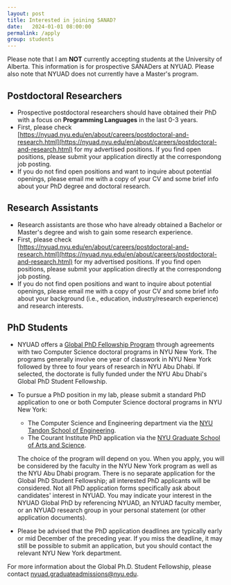 ```yaml
---
layout: post
title: Interested in joining SANAD?
date:   2024-01-01 08:00:00
permalink: /apply
group: students
---
```

Please note that I am **NOT** currently accepting students at the University of Alberta. This information is for prospective SANADers at NYUAD. Please also note that NYUAD does not currently have a Master's program.

## Postdoctoral Researchers

- Prospective postdoctoral researchers should have obtained their PhD with a focus on **Programming Languages** in the last 0-3 years.
- First, please check [https://nyuad.nyu.edu/en/about/careers/postdoctoral-and-research.html](https://nyuad.nyu.edu/en/about/careers/postdoctoral-and-research.html) for my advertised positions. If you find open positions, please submit your application directly at the correspondong job posting.
- If you do not find open positions and want to inquire about potential openings, please email me with a copy of your CV and some brief info about your PhD degree and doctoral research.

## Research Assistants

- Research assistants are those who have already obtained a Bachelor or Master's degree and wish to gain some research experience. 
- First, please check [https://nyuad.nyu.edu/en/about/careers/postdoctoral-and-research.html](https://nyuad.nyu.edu/en/about/careers/postdoctoral-and-research.html) for my advertised positions. If you find open positions, please submit your application directly at the correspondong job posting.
- If you do not find open positions and want to inquire about potential openings, please email me with a copy of your CV and some brief info about your background (i.e., education, industry/research experience) and research interests.

## PhD Students

* NYUAD offers a [Global PhD Fellowship Program](https://nyuad.nyu.edu/en/admissions/graduate/global-phd-student-fellowships-in-science.html) through agreements with two Computer Science doctoral programs in NYU New York. The programs generally involve one year of classwork in NYU New York followed by three to four years of research in NYU Abu Dhabi. If selected, the doctorate is fully funded under the NYU Abu Dhabi's Global PhD Student Fellowship.
* To pursue a PhD position in my lab, please submit a standard PhD application to one or both Computer Science doctoral programs in NYU New York:
    * The Computer Science and Engineering department via the [NYU Tandon School of Engineering](https://engineering.nyu.edu/admissions/graduate). 
    * The Courant Institute PhD application via the [NYU Graduate School of Arts and Science](https://cs.nyu.edu/home/phd/admission.html).

    The choice of the program will depend on you. When you apply, you will be considered by the faculty in the NYU New York program as well as the NYU Abu Dhabi program. There is no separate application for the Global PhD Student Fellowship; all interested PhD applicants will be considered. Not all PhD application forms specifically ask about candidates' interest in NYUAD. You may indicate your interest in the NYUAD Global PhD by referencing NYUAD, an NYUAD faculty member, or an NYUAD research group in your personal statement (or other application documents). 
* Please be advised that the PhD application deadlines are typically early or mid December of the preceding year. If you miss the deadline, it may still be possible to submit an application, but you should contact the relevant NYU New York department. 

For more information about the Global Ph.D. Student Fellowship, please contact [nyuad.graduateadmissions@nyu.edu](mailto:nyuad.graduateadmissions@nyu.edu).
